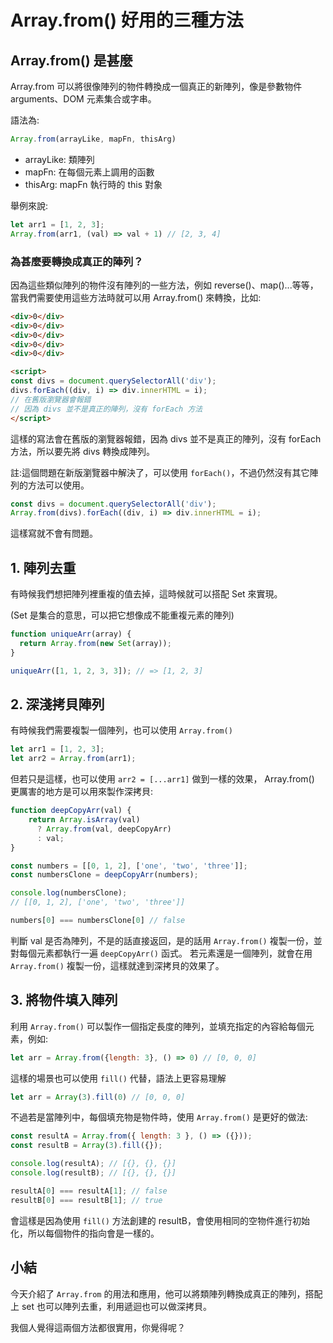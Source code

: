 # Array.from() 好用的三種方法

## Array.from() 是甚麼
Array.from 可以將很像陣列的物件轉換成一個真正的新陣列，像是參數物件 arguments、DOM 元素集合或字串。

語法為:
```js
Array.from(arrayLike, mapFn, thisArg)
```
* arrayLike: 類陣列
* mapFn: 在每個元素上調用的函數
* thisArg: mapFn 執行時的 this 對象

舉例來說:
```js
let arr1 = [1, 2, 3];
Array.from(arr1, (val) => val + 1) // [2, 3, 4]
```

### 為甚麼要轉換成真正的陣列？
因為這些類似陣列的物件沒有陣列的一些方法，例如 reverse()、map()...等等，當我們需要使用這些方法時就可以用 Array.from() 來轉換，比如:

```html
<div>0</div>
<div>0</div>
<div>0</div>
<div>0</div>
<div>0</div>

<script>
const divs = document.querySelectorAll('div');
divs.forEach((div, i) => div.innerHTML = i); 
// 在舊版瀏覽器會報錯
// 因為 divs 並不是真正的陣列，沒有 forEach 方法
</script>

```
這樣的寫法會在舊版的瀏覽器報錯，因為 divs 並不是真正的陣列，沒有 forEach 方法，所以要先將 divs 轉換成陣列。

註:這個問題在新版瀏覽器中解決了，可以使用 `forEach()`，不過仍然沒有其它陣列的方法可以使用。
```js
const divs = document.querySelectorAll('div');
Array.from(divs).forEach((div, i) => div.innerHTML = i); 
```
這樣寫就不會有問題。

## 1. 陣列去重
有時候我們想把陣列裡重複的值去掉，這時候就可以搭配 Set 來實現。

(Set 是集合的意思，可以把它想像成不能重複元素的陣列)

```js
function uniqueArr(array) {
  return Array.from(new Set(array));
}

uniqueArr([1, 1, 2, 3, 3]); // => [1, 2, 3]
```

## 2. 深淺拷貝陣列
有時候我們需要複製一個陣列，也可以使用 `Array.from()`
```js
let arr1 = [1, 2, 3];
let arr2 = Array.from(arr1);
```
但若只是這樣，也可以使用 `arr2 = [...arr1]` 做到一樣的效果， Array.from() 更厲害的地方是可以用來製作深拷貝:

```js
function deepCopyArr(val) {
    return Array.isArray(val) 
      ? Array.from(val, deepCopyArr) 
      : val;
}

const numbers = [[0, 1, 2], ['one', 'two', 'three']];
const numbersClone = deepCopyArr(numbers);

console.log(numbersClone); 
// [[0, 1, 2], ['one', 'two', 'three']]

numbers[0] === numbersClone[0] // false
```
判斷 val 是否為陣列，不是的話直接返回，是的話用 `Array.from()` 複製一份，並對每個元素都執行一遍 `deepCopyArr()` 函式。 
若元素還是一個陣列，就會在用 `Array.from()` 複製一份，這樣就達到深拷貝的效果了。

## 3. 將物件填入陣列
利用 `Array.from()` 可以製作一個指定長度的陣列，並填充指定的內容給每個元素，例如:
```js
let arr = Array.from({length: 3}, () => 0) // [0, 0, 0]
```
這樣的場景也可以使用 `fill()` 代替，語法上更容易理解
```js
let arr = Array(3).fill(0) // [0, 0, 0]
```

不過若是當陣列中，每個填充物是物件時，使用 `Array.from()` 是更好的做法:
```js
const resultA = Array.from({ length: 3 }, () => ({}));
const resultB = Array(3).fill({});

console.log(resultA); // [{}, {}, {}]
console.log(resultB); // [{}, {}, {}]

resultA[0] === resultA[1]; // false
resultB[0] === resultB[1]; // true
```
會這樣是因為使用 `fill()` 方法創建的 resultB，會使用相同的空物件進行初始化，所以每個物件的指向會是一樣的。


## 小結
今天介紹了 `Array.from` 的用法和應用，他可以將類陣列轉換成真正的陣列，搭配上 set 也可以陣列去重，利用遞迴也可以做深拷貝。

我個人覺得這兩個方法都很實用，你覺得呢？